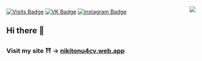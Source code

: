 <a href="https://github.com/Nikitonu4">
  <img align="right" style="margin:0.5rem" src="https://github-readme-stats.vercel.app/api/top-langs/?username=nikitonu4&theme=buefy" />
</a>

[![Visits Badge](https://badges.pufler.dev/visits/Nikitonu4/Nikitonu4)](https:Nikitonu4.dev)
[![VK Badge](https://img.shields.io/badge/VK-Profile-informational?style=flat&logo=vk&logoColor=white&color=1CA2F1)](https://vk.com/nikitonu4pu)
[![instagram Badge](https://img.shields.io/badge/instagram-Profile-yellow?style=flat&logo=instagram&logoColor=white)](https://www.instagram.com/nikitonu4)

## Hi there 👋
### Visit my site ⛩ -> <a href="https://nikitonu4cv.web.app">nikitonu4cv.web.app</a>
